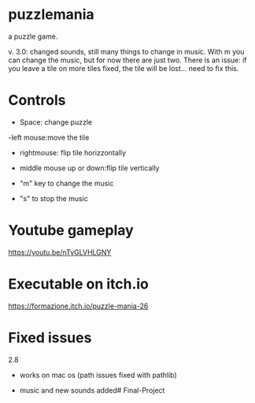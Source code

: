 # puzzlemania
a puzzle game.

v. 3.0: changed sounds, still many things to change in music.
With m you can change the music, but for now there are just two.
There is an issue: if you leave a tile on more tiles fixed, the
tile will be lost... need to fix this.

# Controls

- Space: change puzzle

-left mouse:move the tile

- rightmouse: flip tile horizzontally

- middle mouse up or down:flip tile vertically

- "m" key to change the music

- "s" to stop the music

# Youtube gameplay


https://youtu.be/nTyGLVHLGNY


# Executable on itch.io


https://formazione.itch.io/puzzle-mania-26

# Fixed issues

2.8

- works on mac os (path issues fixed with pathlib)

- music and new sounds added# Final-Project
